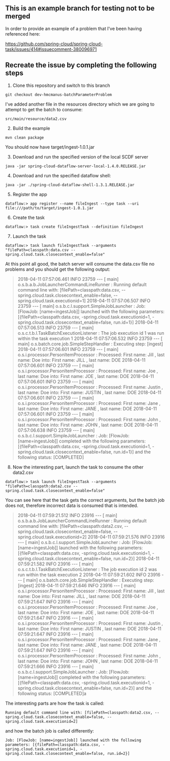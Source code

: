 ## This is an example branch for testing not to be merged

In order to provide an example of a problem that I've been having referenced here:

https://github.com/spring-cloud/spring-cloud-task/issues/414#issuecomment-380096971

## Recreate the issue by completing the following steps

1. Clone this repository and switch to this branch

```
git checkout dev-hmcmanus-batchParameterProblem
```

I've added another file in the resources directory which we are going to attempt to get the batch to consume:

```
src/main/resource/data2.csv
```

2. Build the example

```
mvn clean package 
```

You should now have target/ingest-1.0.1.jar

3. Download and run the specified version of the local SCDF server

```
java -jar spring-cloud-dataflow-server-local-1.4.0.RELEASE.jar
```

4. Download and run the specified dataflow shell:

```
java -jar ./spring-cloud-dataflow-shell-1.3.1.RELEASE.jar
```

5. Register the app

```
dataflow:> app register --name fileIngest --type task --uri file:///path/to/target/ingest-1.0.1.jar
```

6. Create the task

```
dataflow:> task create fileIngestTask --definition fileIngest
```

7. Launch the task

```
dataflow:> task launch fileIngestTask --arguments "filePath=classpath:data.csv --spring.cloud.task.closecontext_enable=false"
```

At this point all good, the batch server will consume the data.csv file no problems and you should get the following output:

> 2018-04-11 07:57:06.461  INFO 23759 --- [           main] o.s.b.a.b.JobLauncherCommandLineRunner   : Running default command line with: [filePath=classpath:data.csv, --spring.cloud.task.closecontext_enable=false, --spring.cloud.task.executionid=1]
>2018-04-11 07:57:06.507  INFO 23759 --- [           main] o.s.b.c.l.support.SimpleJobLauncher      : Job: [FlowJob: [name=ingestJob]] launched with the following parameters: [{filePath=classpath:data.csv, -spring.cloud.task.executionid=1, -spring.cloud.task.closecontext_enable=false, run.id=1}]
>2018-04-11 07:57:06.513  INFO 23759 --- [           main] o.s.c.t.b.l.TaskBatchExecutionListener   : The job execution id 1 was run within the task execution 1
>2018-04-11 07:57:06.532  INFO 23759 --- [           main] o.s.batch.core.job.SimpleStepHandler     : Executing step: [ingest]
>2018-04-11 07:57:06.601  INFO 23759 --- [           main] o.s.i.processor.PersonItemProcessor      : Processed: First name: Jill , last name: Doe into: First name: JILL , last name: DOE
>2018-04-11 07:57:06.601  INFO 23759 --- [           main] o.s.i.processor.PersonItemProcessor      : Processed: First name: Joe , last name: Doe into: First name: JOE , last name: DOE
>2018-04-11 07:57:06.601  INFO 23759 --- [           main] o.s.i.processor.PersonItemProcessor      : Processed: First name: Justin , last name: Doe into: First name: JUSTIN , last name: DOE
>2018-04-11 07:57:06.601  INFO 23759 --- [           main] o.s.i.processor.PersonItemProcessor      : Processed: First name: Jane , last name: Doe into: First name: JANE , last name: DOE
>2018-04-11 07:57:06.601  INFO 23759 --- [           main] o.s.i.processor.PersonItemProcessor      : Processed: First name: John , last name: Doe into: First name: JOHN , last name: DOE
>2018-04-11 07:57:06.638  INFO 23759 --- [           main] o.s.b.c.l.support.SimpleJobLauncher      : Job: [FlowJob: [name=ingestJob]] completed with the following parameters: [{filePath=classpath:data.csv, -spring.cloud.task.executionid=1, -spring.cloud.task.closecontext_enable=false, run.id=1}] and the following status: [COMPLETED]

8. Now the interesting part, launch the task to consume the other data2.csv

```
dataflow:> task launch fileIngestTask --arguments "filePath=classpath:data2.csv --spring.cloud.task.closecontext_enable=false"
```

You can see here that the task gets the correct arguments, but the batch job does not, therefore incorrect data is consumed that is intended. 

> 2018-04-11 07:59:21.512  INFO 23916 --- [           main] o.s.b.a.b.JobLauncherCommandLineRunner   : Running default command line with: [filePath=classpath:data2.csv, --spring.cloud.task.closecontext_enable=false, --spring.cloud.task.executionid=2]
>2018-04-11 07:59:21.576  INFO 23916 --- [           main] o.s.b.c.l.support.SimpleJobLauncher      : Job: [FlowJob: [name=ingestJob]] launched with the following parameters: [{filePath=classpath:data.csv, -spring.cloud.task.executionid=1, -spring.cloud.task.closecontext_enable=false, run.id=2}]
>2018-04-11 07:59:21.582  INFO 23916 --- [           main] o.s.c.t.b.l.TaskBatchExecutionListener   : The job execution id 2 was run within the task execution 2
>2018-04-11 07:59:21.602  INFO 23916 --- [           main] o.s.batch.core.job.SimpleStepHandler     : Executing step: [ingest]
>2018-04-11 07:59:21.646  INFO 23916 --- [           main] o.s.i.processor.PersonItemProcessor      : Processed: First name: Jill , last name: Doe into: First name: JILL , last name: DOE
>2018-04-11 07:59:21.647  INFO 23916 --- [           main] o.s.i.processor.PersonItemProcessor      : Processed: First name: Joe , last name: Doe into: First name: JOE , last name: DOE
>2018-04-11 07:59:21.647  INFO 23916 --- [           main] o.s.i.processor.PersonItemProcessor      : Processed: First name: Justin , last name: Doe into: First name: JUSTIN , last name: DOE
>2018-04-11 07:59:21.647  INFO 23916 --- [           main] o.s.i.processor.PersonItemProcessor      : Processed: First name: Jane , last name: Doe into: First name: JANE , last name: DOE
>2018-04-11 07:59:21.647  INFO 23916 --- [           main] o.s.i.processor.PersonItemProcessor      : Processed: First name: John , last name: Doe into: First name: JOHN , last name: DOE
>2018-04-11 07:59:21.666  INFO 23916 --- [           main] o.s.b.c.l.support.SimpleJobLauncher      : Job: [FlowJob: [name=ingestJob]] completed with the following parameters: [{filePath=classpath:data.csv, -spring.cloud.task.executionid=1, -spring.cloud.task.closecontext_enable=false, run.id=2}] and the following status: [COMPLETED]a


The interesting parts are how the task is called:

```
Running default command line with: [filePath=classpath:data2.csv, --spring.cloud.task.closecontext_enable=false, --spring.cloud.task.executionid=2]
```

and how the batch job is called differently:

```
Job: [FlowJob: [name=ingestJob]] launched with the following parameters: [{filePath=classpath:data.csv, -spring.cloud.task.executionid=1, -spring.cloud.task.closecontext_enable=false, run.id=2}]
```
